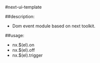 #next-ui-template

##description:
+ Dom event module based on next toolkit.

##usage:
+ nx.$(el).on
+ nx.$(el).off
+ nx.$(el).trigger
